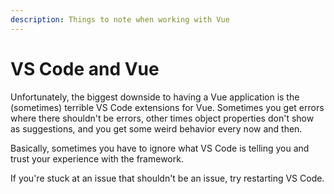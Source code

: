 ```yaml
---
description: Things to note when working with Vue
---
```


# VS Code and Vue

Unfortunately, the biggest downside to having a Vue application is the (sometimes) terrible VS Code extensions for Vue. Sometimes you get errors where there shouldn't be errors, other times object properties don't show as suggestions, and you get some weird behavior every now and then.

Basically, sometimes you have to ignore what VS Code is telling you and trust your experience with the framework.

If you're stuck at an issue that shouldn't be an issue, try restarting VS Code.
